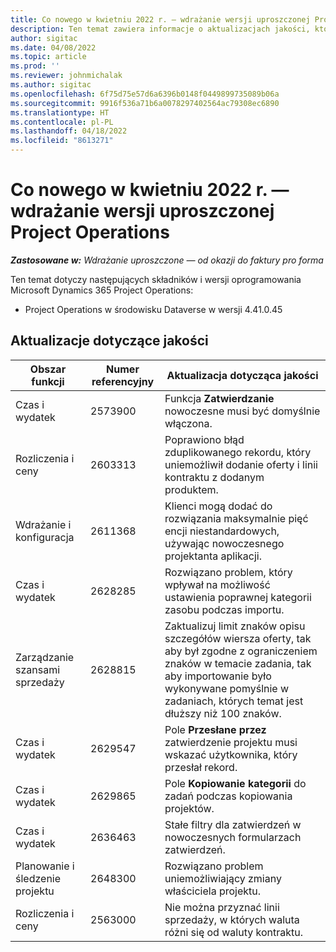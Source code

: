 ```yaml
---
title: Co nowego w kwietniu 2022 r. — wdrażanie wersji uproszczonej Project Operations
description: Ten temat zawiera informacje o aktualizacjach jakości, które są dostępne w wydaniu z kwietnia 2022 r. wdrożenia Microsoft Dynamics 365 Project Operations lite.
author: sigitac
ms.date: 04/08/2022
ms.topic: article
ms.prod: ''
ms.reviewer: johnmichalak
ms.author: sigitac
ms.openlocfilehash: 6f75d75e57d6a6396b0148f0449899735089b06a
ms.sourcegitcommit: 9916f536a71b6a0078297402564ac79308ec6890
ms.translationtype: HT
ms.contentlocale: pl-PL
ms.lasthandoff: 04/18/2022
ms.locfileid: "8613271"
---
```

# <a name="whats-new-april-2022---project-operations-lite-deployment"></a>Co nowego w kwietniu 2022 r. — wdrażanie wersji uproszczonej Project Operations

_**Zastosowane w:** Wdrażanie uproszczone — od okazji do faktury pro forma_

Ten temat dotyczy następujących składników i wersji oprogramowania Microsoft Dynamics 365 Project Operations:

- Project Operations w środowisku Dataverse w wersji 4.41.0.45

## <a name="quality-updates"></a>Aktualizacje dotyczące jakości

| Obszar funkcji | Numer referencyjny | Aktualizacja dotycząca jakości |
| --- | --- | --- |
| Czas i wydatek | 2573900 | Funkcja **Zatwierdzanie** nowoczesne musi być domyślnie włączona. |
| Rozliczenia i ceny | 2603313 | Poprawiono błąd zduplikowanego rekordu, który uniemożliwił dodanie oferty i linii kontraktu z dodanym produktem. |
| Wdrażanie i konfiguracja | 2611368 | Klienci mogą dodać do rozwiązania maksymalnie pięć encji niestandardowych, używając nowoczesnego projektanta aplikacji. |
| Czas i wydatek | 2628285 | Rozwiązano problem, który wpływał na możliwość ustawienia poprawnej kategorii zasobu podczas importu. |
|   Zarządzanie szansami sprzedaży| 2628815 | Zaktualizuj limit znaków opisu szczegółów wiersza oferty, tak aby był zgodne z ograniczeniem znaków w temacie zadania, tak aby importowanie było wykonywane pomyślnie w zadaniach, których temat jest dłuższy niż 100 znaków. |
| Czas i wydatek| 2629547 | Pole **Przesłane przez** zatwierdzenie projektu musi wskazać użytkownika, który przesłał rekord. |
| Czas i wydatek| 2629865 | Pole **Kopiowanie kategorii** do zadań podczas kopiowania projektów. |
| Czas i wydatek| 2636463 | Stałe filtry dla zatwierdzeń w nowoczesnych formularzach zatwierdzeń. |
| Planowanie i śledzenie projektu | 2648300 | Rozwiązano problem uniemożliwiający zmiany właściciela projektu. |
| Rozliczenia i ceny | 2563000 | Nie można przyznać linii sprzedaży, w których waluta różni się od waluty kontraktu. |
